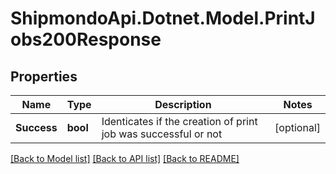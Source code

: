 # ShipmondoApi.Dotnet.Model.PrintJobs200Response

## Properties

Name | Type | Description | Notes
------------ | ------------- | ------------- | -------------
**Success** | **bool** | Identicates if the creation of print job was successful or not | [optional] 

[[Back to Model list]](../README.md#documentation-for-models) [[Back to API list]](../README.md#documentation-for-api-endpoints) [[Back to README]](../README.md)

